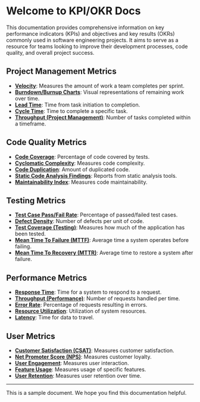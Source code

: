 # Welcome to KPI/OKR Docs

This documentation provides comprehensive information on key performance indicators (KPIs) and objectives and key results (OKRs) commonly used in software engineering projects. It aims to serve as a resource for teams looking to improve their development processes, code quality, and overall project success.

## Project Management Metrics

* **[Velocity](project-management-metric#velocity)**: Measures the amount of work a team completes per sprint.
* **[Burndown/Burnup Charts](project-management-metric#burndown-burnup-charts)**: Visual representations of remaining work over time.
* **[Lead Time](project-management-metric#lead-time)**: Time from task initiation to completion.
* **[Cycle Time](project-management-metric#cycle-time)**: Time to complete a specific task.
* **[Throughput (Project Management)](project-management-metric#throughput-project-management)**: Number of tasks completed within a timeframe.

## Code Quality Metrics

* **[Code Coverage](code-quality-metric#code-coverage)**: Percentage of code covered by tests.
* **[Cyclomatic Complexity](code-quality-metric#cyclomatic-complexity)**: Measures code complexity.
* **[Code Duplication](code-quality-metric#code-duplication)**: Amount of duplicated code.
* **[Static Code Analysis Findings](code-quality-metric#static-code-analysis-findings)**: Reports from static analysis tools.
* **[Maintainability Index](code-quality-metric#maintainability-index)**: Measures code maintainability.

## Testing Metrics

* **[Test Case Pass/Fail Rate](testing-metric#test-case-pass-fail-rate)**: Percentage of passed/failed test cases.
* **[Defect Density](testing-metric#defect-density)**: Number of defects per unit of code.
* **[Test Coverage (Testing)](testing-metric#test-coverage-testing)**: Measures how much of the application has been tested.
* **[Mean Time To Failure (MTTF)](testing-metric#mean-time-to-failure-mttf)**: Average time a system operates before failing.
* **[Mean Time To Recovery (MTTR)](testing-metric#mean-time-to-recovery-mttr)**: Average time to restore a system after failure.

## Performance Metrics

* **[Response Time](performance-metric#response-time)**: Time for a system to respond to a request.
* **[Throughput (Performance)](performance-metric#throughput-performance)**: Number of requests handled per time.
* **[Error Rate](performance-metric#error-rate)**: Percentage of requests resulting in errors.
* **[Resource Utilization](performance-metric#resource-utilization)**: Utilization of system resources.
* **[Latency](performance-metric#latency)**: Time for data to travel.

## User Metrics

* **[Customer Satisfaction (CSAT)](user-metric#customer-satisfaction-csat)**: Measures customer satisfaction.
* **[Net Promoter Score (NPS)](user-metric#net-promoter-score-nps)**: Measures customer loyalty.
* **[User Engagement](user-metric#user-engagement)**: Measures user interaction.
* **[Feature Usage](user-metric#feature-usage)**: Measures usage of specific features.
* **[User Retention](user-metric#user-retention)**: Measures user retention over time.

---

This is a sample document. We hope you find this documentation helpful.